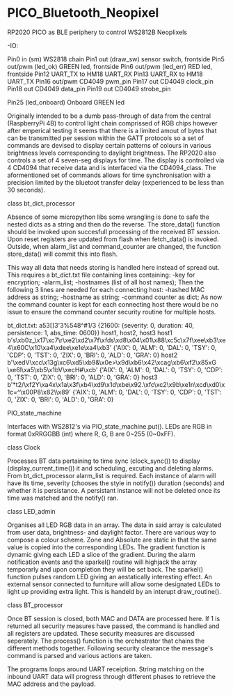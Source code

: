 # PICO_Bluetooth_Neopixel
RP2020 PICO as BLE periphery to control WS2812B Neoplixels



-IO:

Pin0 in (sm) WS2818 chain
Pin1 out (draw_sw) sensor switch, frontside
Pin5 out/pwm (led_ok) GREEN led, frontside
Pin6 out/pwm (led_err) RED led, frontside
Pin12 UART_TX to HM18 UART_RX
Pin13 UART_RX to HM18 UART_TX
Pin16 out/pwm CD4049 pwm_pin
Pin17 out CD4049 clock_pin
Pin18 out CD4049 data_pin
Pin19 out CD4049 strobe_pin

Pin25 (led_onboard) Onboard GREEN led


Originally intended to be a dumb pass-through of data from the central (RaspberryPi 4B) to control light chain comprissed of RGB chips however after emperical testing it seems that there is a limited amout of bytes that can be transmitted per session within the GATT protocols so a set of commands are devised to display certain patterns of colours in various brightness levels corresponding to daylight brightness. 
The RP2020 also controls a set of 4 seven-seg displays for time. The display is controlled via 4 CD4094 that receive data and is interfaced via the CD4094_class.
The aformentioned set of commands allows for time synchronisation with a precision limited by the bluetoot transfer delay (experienced to be less than 30 seconds).



class bt_dict_processor

Absence of some micropython libs some wrangling is done to safe the nested dicts as a string and then do the reverse. The store_data() function should be invoked upon succesfull processing of the received BT session.
Upon reset registers are updated from flash when fetch_data() is invoked. Outside, when alarm_list and command_counter are changed, the function store_data() will commit this into flash.

This way all data that needs storing is handled here instead of spread out. This requires a bt_dict.txt file containing lines containing:
-key for encryption;
-alarm_list;
-hostnames (list of all host names);
Then the following 3 lines are needed for each connecting host:
-hashed MAC address as string;
-hostname as string;
-command counter as dict;
As now the command counter is kept for each connecting host there would be no issue to ensure the command counter security routine for multiple hosts.

bt_dict.txt:
a53[]3\'3%548^#1/3
{21600: {severity: 0, duration: 40, persistence: 1, abs_time: 0600}}
host1, host2, host3
host1
b's\xb0z_\x17\xc7\r\xe2\xd2\x7f\xfds\xd8\x04\x01\x88\xc5c\x7f\xee\xb3\xe4\x60C\x10\xa4\xdee\xe1e\xa4\xb3'
{'AIX': 0, 'ALM': 0, 'DAL': 0, 'TSY': 0, 'CDP': 0, 'TST': 0, 'ZIX': 0, 'BRI': 0, 'ALD': 0, 'GRA': 0}
host2
b'\xedV\xcc\x13g\xc6\xd5\xb9&\x0e>\x9d\xb6\x42\xcag\xb6\xf2\x85xG \xe6l\xa5\xb5\x1bV\xecH#\xcb'
{'AIX': 0, 'ALM': 0, 'DAL': 0, 'TSY': 0, 'CDP': 0, 'TST': 0, 'ZIX': 0, 'BRI': 0, 'ALD': 0, 'GRA': 0}
host3
b'*t2/\xf2Y\xa4x\x1a\x3f\xb4\xd9\x1d\xbe\x92.\xfc\xc2\x9b\xe1n\xcd\xd0\x1c=^\x00P8\x82\\\x89'
{'AIX': 0, 'ALM': 0, 'DAL': 0, 'TSY': 0, 'CDP': 0, 'TST': 0, 'ZIX': 0, 'BRI': 0, 'ALD': 0, 'GRA': 0}



PIO_state_machine

Interfaces with WS2812's via PIO_state_machine.put(). LEDs are RGB in format 0xRRGGBB (int) where R, G, B are 0~255 (0~0xFF).


class Clock

Processes BT data pertaining to time sync (clock_sync()) to display (display_current_time())  it and scheduling, excuting and deleting alarms. From bt_dict_processor alarm_list is required. Each instance of alarm will have its time, severity (chooses the style in notify()) duration (seconds) and whether it is persistance. A persistant instance will not be deleted once its time was matched and the notify() ran.


class LED_admin

Organises all LED RGB data in an array. The data in said array is calculated from user data, brightness- and daylight factor. There are various way to compose a colour scheme. Zone and Absolute are static in that the same value is copied into the corresponding LEDs. The gradient function is dynamic giving each LED a slice of the gradient.
During the alarm notification events and the sparkel() routine will highjack the array temporarly and upon completion they will be set back.
The sparkel() function pulses random LED giving an aestatically interesting effect.
An external sensor connected to furniture will allow some designated LEDs to light up providing extra light. This is handeld by an interupt draw_routine().


class BT_processor

Once BT session is closed, both MAC and DATA are processed here. If 1 is returned all security measures have passed, the command is handled and all registers are updated. These security measures are discussed seperately. The process() function is the orchestrator that chains the different methods together. Following security clearance the message's command is parsed and various actions are taken.

The programs loops around UART receiption. String matching on the inbound UART data will progress through different phases to retrieve the MAC address and the payload. 









